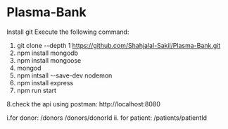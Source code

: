 # Plasma-Bank
Install git
Execute the following command:
  1. git clone --depth 1 https://github.com/Shahjalal-Sakil/Plasma-Bank.git
  2. npm install mongodb
  3. npm install mongoose
  4. mongod
  5. npm intsall --save-dev nodemon
  6. npm install express
  7. npm run start
  
 8.check the api using postman:
    http://localhost:8080
  
  i.for donor:
    /donors
    /donors/donorId
  ii. for patient:
   /patients/patientId
